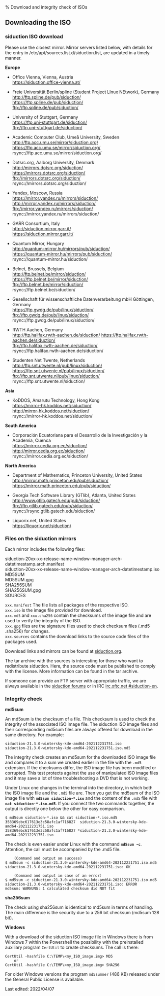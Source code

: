 % Download and integrity check of ISOs

## Downloading the ISO

### siduction ISO download

Please use the closest mirror. Mirror servers listed below, with details for the entry in /etc/apt/sources.list.d/siduction.list, are updated in a timely manner.  

**Europe**  

+ Office Vienna, Vienna, Austria  
https://siduction.office-vienna.at/

+ Freie Universität Berlin/spline (Student Project LInux NEtwork), Germany  
http://ftp.spline.de/pub/siduction/  
https://ftp.spline.de/pub/siduction/  
ftp://ftp.spline.de/pub/siduction/

+ University of Stuttgart, Germany  
https://ftp.uni-stuttgart.de/siduction/  
ftp://ftp.uni-stuttgart.de/siduction/

+ Academic Computer Club, Umeå University, Sweden  
http://ftp.acc.umu.se/mirror/siduction.org/  
https://ftp.acc.umu.se/mirror/siduction.org/  
rsync://ftp.acc.umu.se/mirror/siduction.org/

+ Dotsrc.org, Aalborg University, Denmark  
http://mirrors.dotsrc.org/siduction/  
https://mirrors.dotsrc.org/siduction/  
ftp://mirrors.dotsrc.org/siduction/  
rsync://mirrors.dotsrc.org/siduction/

+ Yandex, Moscow, Russia  
https://mirror.yandex.ru/mirrors/siduction/  
http://mirror.yandex.ru/mirrors/siduction/  
ftp://mirror.yandex.ru/mirrors/siduction/  
rsync://mirror.yandex.ru/mirrors/siduction/

+ GARR Consortium, Italy  
http://siduction.mirror.garr.it/  
https://siduction.mirror.garr.it/

+ Quantum Mirror, Hungary  
http://quantum-mirror.hu/mirrors/pub/siduction/  
https://quantum-mirror.hu/mirrors/pub/siduction/  
rsync://quantum-mirror.hu/siduction/

+ Belnet, Brussels, Belgium  
http://ftp.belnet.be/mirror/siduction/  
https://ftp.belnet.be/mirror/siduction/  
ftp://ftp.belnet.be/mirror/siduction/  
rsync://ftp.belnet.be/siduction/

+ Gesellschaft für wissenschaftliche Datenverarbeitung mbH Göttingen, Germany  
https://ftp.gwdg.de/pub/linux/siduction/  
ftp://ftp.gwdg.de/pub/linux/siduction/  
rsync://ftp.gwdg.de/pub/linux/siduction/

+ RWTH Aachen, Germany  
http://ftp.halifax.rwth-aachen.de/siduction/
https://ftp.halifax.rwth-aachen.de/siduction/  
ftp://ftp.halifax.rwth-aachen.de/siduction/  
rsync://ftp.halifax.rwth-aachen.de/siduction/  

+ Studenten Net Twente, Netherlands  
http://ftp.snt.utwente.nl/pub/linux/siduction/  
https://ftp.snt.utwente.nl/pub/linux/siduction/  
ftp://ftp.snt.utwente.nl/pub/linux/siduction/  
rsync://ftp.snt.utwente.nl/siduction/

**Asia**

+ KoDDOS, Amarutu Technology, Hong Kong  
https://mirror-hk.koddos.net/siduction/  
http://mirror-hk.koddos.net/siduction/  
rsync://mirror-hk.koddos.net/siduction/

**South America**

+ Corporación Ecuatoriana para el Desarrollo de la Investigación y la Academia, Cuenca  
https://mirror.cedia.org.ec/siduction/  
http://mirror.cedia.org.ec/siduction/  
rsync://mirror.cedia.org.ec/siduction/

**North America**

+ Department of Mathematics, Princeton University, United States  
http://mirror.math.princeton.edu/pub/siduction/  
https://mirror.math.princeton.edu/pub/siduction/

+ Georgia Tech Software Library (GTlib), Atlanta, United States  
http://www.gtlib.gatech.edu/pub/siduction/  
ftp://ftp.gtlib.gatech.edu/pub/siduction/  
rsync://rsync.gtlib.gatech.edu/siduction/

+ Liquorix.net, United States  
https://liquorix.net/siduction/

### Files on the siduction mirrors

Each mirror includes the following files:

siduction-20xx-xx-release-name-window-manager-arch-datetimestamp.arch.manifest  
siduction-20xx-xx-release-name-window-manager-arch-datetimestamp.iso  
MD5SUM  
MD5SUM.gpg  
SHA256SUM  
SHA256SUM.gpg  
SOURCES  

`xxx.manifest` The file lists all packages of the respective ISO.  
`xxx.iso` is the image file provided for download.  
`xxx.md5` and `xxx.sha256` contain the checksums of the image file and are used to verify the integrity of the ISO.  
`xxx.gpg` files are the signature files used to check checksum files (.md5 .sha256) for changes.  
`xxx.sources` contains the download links to the source code files of the packages used.

Download links and mirrors can be found at [siduction.org](https://forum.siduction.org/index.php?page=7).

The tar archive with the sources is interesting for those who want to redistribute siduction. Here, the source code must be published to comply with the license. More information can be found in the tar archive.

If someone can provide an FTP server with appropriate traffic, we are always available in the [siduction forums](https://siduction.org) or in IRC [irc.oftc.net #siduction-en](https://webchat.oftc.net/?nick=siducer007&channels=siduction-en). 

### Integrity check

**md5sum**

An md5sum is the checksum of a file. This checksum is used to check the integrity of the associated ISO image file. The siduction ISO image files and their corresponding md5sum files are always offered for download in the same directory. For example:

~~~
siduction-21.3.0-wintersky-kde-amd64-202112231751.iso
siduction-21.3.0-wintersky-kde-amd64-202112231751.iso.md5
~~~

The integrity check creates an md5sum for the downloaded ISO image file and compares it to a sum we created earlier in the file with the `.md5` extension. If the checksums differ, the ISO image file has been modified or corrupted. This test protects against the use of manipulated ISO image files and it may save a lot of time troubleshooting a DVD that is not working.

Under Linux one changes in the terminal into the directory, in which both the ISO image file and the `.md5` file are. Then you get the md5sum of the ISO image file with **`md5sum siduction-*.iso`** and the content of the `.md5` file with **`cat siduction-*.iso.md5`**. If you connect the two commands together, the output is directly one below the other for easy comparison.

~~~
$ md5sum siduction-*.iso && cat siduction-*.iso.md5
358369ebc617613e3c58afc1af716827  siduction-21.3.0-wintersky-kde-amd64-202112231751.iso
358369ebc617613e3c58afc1af716827 *siduction-21.3.0-wintersky-kde-amd64-202112231751.iso
~~~

The check is even easier under Linux with the command **`md5sum -c`**. Attention, the call must be accompanied by the .md5 file.

~~~
    (Command and output on success)
$ md5sum -c siduction-21.3.0-wintersky-kde-amd64-202112231751.iso.md5
siduction-21.3.0-wintersky-kde-amd64-202112231751.iso: OK

    (Command and output in case of an error)
$ md5sum -c siduction-21.3.0-wintersky-kde-amd64-202112231751.iso.md5
siduction-21.3.0-wintersky-kde-amd64-202112231751.iso: ERROR
md5sum: WARNUNG: 1 calculated checksum did NOT fit
~~~

**sha256sum**

The check using sha256sum is identical to md5sum in terms of handling. The main difference is the security due to a 256 bit checksum (md5sum 128 bit).

**Windows**

With a download of the siduction ISO image file in Windows there is from Windows 7 within the Powershell the possibility with the preinstalled auxiliary program `CertUtil` to create checksums. The call is there:

~~~
CertUtil -hashfile C:\TEMP\<my_ISO_image.img> MD5
    or
CertUtil -hashfile C:\TEMP\<my_ISO_image.img> SHA256
~~~

For older Windows versions the program `md5summer` (486 KB) released under the General Public License is available.

<div id="rev">Last edited: 2022/04/07</div>
